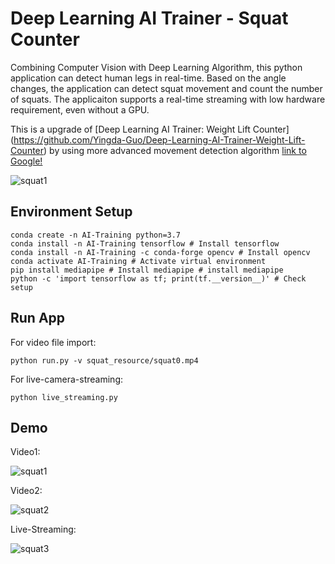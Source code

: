 
# Deep Learning AI Trainer - Squat Counter

Combining Computer Vision with Deep Learning Algorithm, this python application can detect human legs in real-time. Based on the angle changes, the application can detect squat movement and count the number of squats. The applicaiton supports a real-time streaming with low hardware requirement, even without a GPU.

This is a upgrade of [Deep Learning AI Trainer: Weight Lift Counter] (https://github.com/Yingda-Guo/Deep-Learning-AI-Trainer-Weight-Lift-Counter) by using more advanced movement detection algorithm [link to Google!](http://google.com)

![squat1](https://user-images.githubusercontent.com/13625416/128951652-95c137cd-9403-423f-b3e4-d9d7ba9f9704.gif)
## Environment Setup

    conda create -n AI-Training python=3.7 
    conda install -n AI-Training tensorflow # Install tensorflow 
    conda install -n AI-Training -c conda-forge opencv # Install opencv
    conda activate AI-Training # Activate virtual environment
    pip install mediapipe # Install mediapipe # install mediapipe
    python -c 'import tensorflow as tf; print(tf.__version__)' # Check setup

## Run App
   

For video file import:
    
    python run.py -v squat_resource/squat0.mp4
For live-camera-streaming:

    python live_streaming.py

## Demo

Video1:

![squat1](https://user-images.githubusercontent.com/13625416/128951657-0c5051a4-e09d-4ec1-b74b-ab71d1543cd4.gif)

Video2:

![squat2](https://user-images.githubusercontent.com/13625416/128952009-516027e6-4b78-4ab8-89a2-adb3ded2b029.gif)

Live-Streaming:

![squat3](https://user-images.githubusercontent.com/13625416/128952367-5c28fc54-8684-4f6b-8bad-b93476d85f48.gif)
